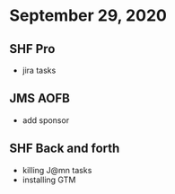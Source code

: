 # September 29, 2020

## SHF Pro
- jira tasks

## JMS AOFB
- add sponsor

## SHF Back and forth
- killing J@mn tasks
- installing GTM